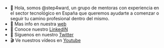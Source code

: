 - 👋 Hola, somos @step4ward, un grupo de mentoras con experiencia en el sector tecnológico en España que queremos ayudarte a comenzar o seguir tu camino profesional dentro del mismo. 
- 👀 Mas info en nuestra [web](https://step4ward.es/)
- 💌 Conoce nuestro [LinkedIN](https://www.linkedin.com/company/step4ward-es)
- 📖 Síguenos en nuestro [Twitter](https://twitter.com/Step4ward_ES)
- 🎬 Ve nuestros vídeos en [Youtube](https://www.youtube.com/@step4ward_ES)

<!---
step4ward/step4ward is a ✨ special ✨ repository because its `README.md` (this file) appears on your GitHub profile.
You can click the Preview link to take a look at your changes.
--->
